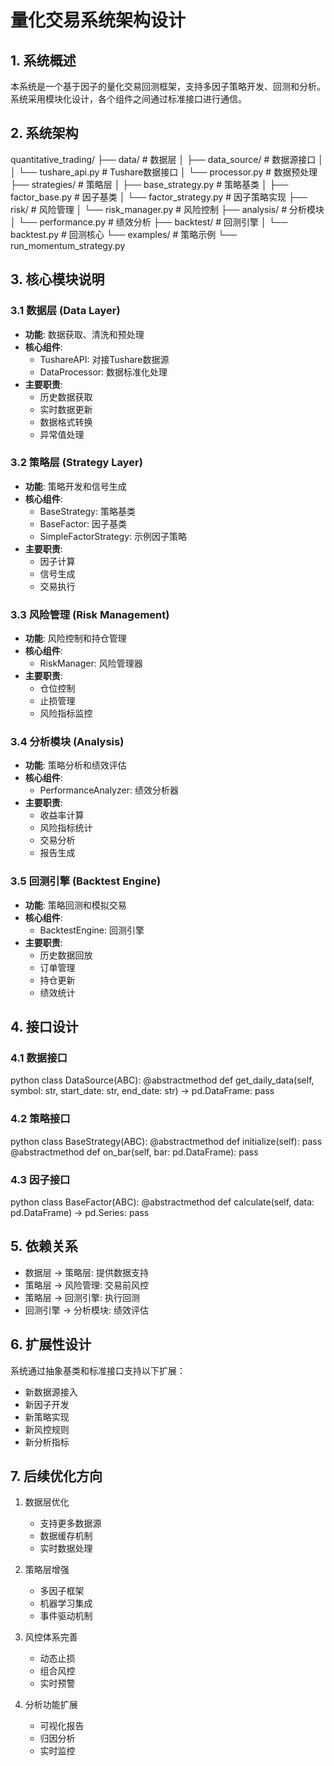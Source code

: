 # 量化交易系统架构设计

## 1. 系统概述

本系统是一个基于因子的量化交易回测框架，支持多因子策略开发、回测和分析。系统采用模块化设计，各个组件之间通过标准接口进行通信。

## 2. 系统架构
quantitative_trading/
├── data/ # 数据层
│ ├── data_source/ # 数据源接口
│ │ └── tushare_api.py # Tushare数据接口
│ └── processor.py # 数据预处理
├── strategies/ # 策略层
│ ├── base_strategy.py # 策略基类
│ ├── factor_base.py # 因子基类
│ └── factor_strategy.py # 因子策略实现
├── risk/ # 风险管理
│ └── risk_manager.py # 风险控制
├── analysis/ # 分析模块
│ └── performance.py # 绩效分析
├── backtest/ # 回测引擎
│ └── backtest.py # 回测核心
└── examples/ # 策略示例
└── run_momentum_strategy.py

## 3. 核心模块说明

### 3.1 数据层 (Data Layer)
- **功能**: 数据获取、清洗和预处理
- **核心组件**:
  - TushareAPI: 对接Tushare数据源
  - DataProcessor: 数据标准化处理
- **主要职责**:
  - 历史数据获取
  - 实时数据更新
  - 数据格式转换
  - 异常值处理

### 3.2 策略层 (Strategy Layer)
- **功能**: 策略开发和信号生成
- **核心组件**:
  - BaseStrategy: 策略基类
  - BaseFactor: 因子基类
  - SimpleFactorStrategy: 示例因子策略
- **主要职责**:
  - 因子计算
  - 信号生成
  - 交易执行

### 3.3 风险管理 (Risk Management)
- **功能**: 风险控制和持仓管理
- **核心组件**:
  - RiskManager: 风险管理器
- **主要职责**:
  - 仓位控制
  - 止损管理
  - 风险指标监控

### 3.4 分析模块 (Analysis)
- **功能**: 策略分析和绩效评估
- **核心组件**:
  - PerformanceAnalyzer: 绩效分析器
- **主要职责**:
  - 收益率计算
  - 风险指标统计
  - 交易分析
  - 报告生成

### 3.5 回测引擎 (Backtest Engine)
- **功能**: 策略回测和模拟交易
- **核心组件**:
  - BacktestEngine: 回测引擎
- **主要职责**:
  - 历史数据回放
  - 订单管理
  - 持仓更新
  - 绩效统计

## 4. 接口设计

### 4.1 数据接口
python
class DataSource(ABC):
@abstractmethod
def get_daily_data(self, symbol: str, start_date: str, end_date: str) -> pd.DataFrame:
pass

### 4.2 策略接口
python
class BaseStrategy(ABC):
@abstractmethod
def initialize(self):
pass
@abstractmethod
def on_bar(self, bar: pd.DataFrame):
pass

### 4.3 因子接口
python
class BaseFactor(ABC):
@abstractmethod
def calculate(self, data: pd.DataFrame) -> pd.Series:
pass

## 5. 依赖关系

- 数据层 -> 策略层: 提供数据支持
- 策略层 -> 风险管理: 交易前风控
- 策略层 -> 回测引擎: 执行回测
- 回测引擎 -> 分析模块: 绩效评估

## 6. 扩展性设计

系统通过抽象基类和标准接口支持以下扩展：
- 新数据源接入
- 新因子开发
- 新策略实现
- 新风控规则
- 新分析指标

## 7. 后续优化方向

1. 数据层优化
   - 支持更多数据源
   - 数据缓存机制
   - 实时数据处理

2. 策略层增强
   - 多因子框架
   - 机器学习集成
   - 事件驱动机制

3. 风控体系完善
   - 动态止损
   - 组合风控
   - 实时预警

4. 分析功能扩展
   - 可视化报告
   - 归因分析
   - 实时监控